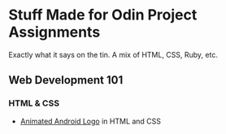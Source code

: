 # Stuff Made for Odin Project Assignments

Exactly what it says on the tin. A mix of HTML, CSS, Ruby, etc.

## Web Development 101
### HTML & CSS
* [Animated Android Logo](https://github.com/morrisa-n/Odin-Project/tree/master/Assignments/Android) in HTML and CSS
